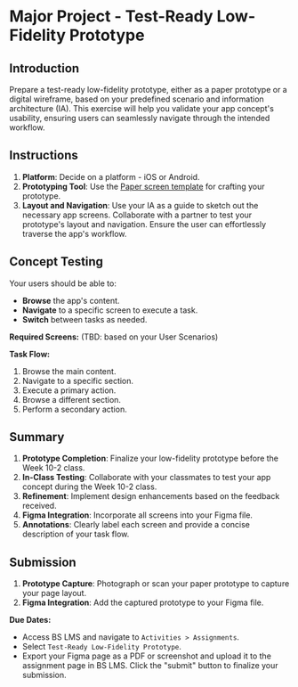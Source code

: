 # **Major Project - Test-Ready Low-Fidelity Prototype**

## **Introduction**

Prepare a test-ready low-fidelity prototype, either as a paper prototype or a digital wireframe, based on your predefined scenario and information architecture (IA). This exercise will help you validate your app concept's usability, ensuring users can seamlessly navigate through the intended workflow.

## **Instructions**

1. **Platform**: Decide on a platform - iOS or Android.
2. **Prototyping Tool**: Use the [Paper screen template](http://sneakpeekit.com) for crafting your prototype.
3. **Layout and Navigation**: Use your IA as a guide to sketch out the necessary app screens. Collaborate with a partner to test your prototype's layout and navigation. Ensure the user can effortlessly traverse the app's workflow.

## **Concept Testing**

Your users should be able to:

- **Browse** the app's content.
- **Navigate** to a specific screen to execute a task.
- **Switch** between tasks as needed.

**Required Screens:** (TBD: based on your User Scenarios)

**Task Flow:**

1. Browse the main content.
2. Navigate to a specific section.
3. Execute a primary action.
4. Browse a different section.
5. Perform a secondary action.

## **Summary**

1. **Prototype Completion**: Finalize your low-fidelity prototype before the Week 10-2 class.
2. **In-Class Testing**: Collaborate with your classmates to test your app concept during the Week 10-2 class.
3. **Refinement**: Implement design enhancements based on the feedback received.
4. **Figma Integration**: Incorporate all screens into your Figma file.
5. **Annotations**: Clearly label each screen and provide a concise description of your task flow.

## **Submission**

1. **Prototype Capture**: Photograph or scan your paper prototype to capture your page layout.
2. **Figma Integration**: Add the captured prototype to your Figma file.

**Due Dates:**

<Badge text="Both Sections: Sunday October 22nd @11:59pm" />

- Access BS LMS and navigate to `Activities > Assignments`.
- Select `Test-Ready Low-Fidelity Prototype`.
- Export your Figma page as a PDF or screenshot and upload it to the assignment page in BS LMS. Click the "submit" button to finalize your submission.
